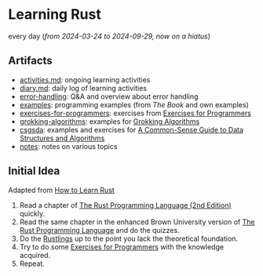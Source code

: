 # Learning Rust

every day (_from 2024-03-24 to 2024-09-29, now on a hiatus_)

## Artifacts

- [activities.md](activities.md): ongoing learning activities
- [diary.md](diary.md): daily log of learning activities
- [error-handling](error-handling/): Q&A and overview about error handling
- [examples](examples/): programming examples (from _The Book_ and own examples)
- [exercises-for-programmers](exercises-for-programmers/): exercises from
  [Exercises for Programmers](https://pragprog.com/titles/bhwb/exercises-for-programmers/)
- [grokking-algorithms](grokking-algorithms/): examples for [Grokking
  Algorithms](https://www.manning.com/books/grokking-algorithms)
- [csgsda](csgsda/): examples and exercises for [A Common-Sense Guide to Data
  Structures and
  Algorithms](https://pragprog.com/titles/jwdsal2/a-common-sense-guide-to-data-structures-and-algorithms-second-edition/)
- [notes](notes/): notes on various topics

## Initial Idea

Adapted from [How to Learn Rust](https://www.youtube.com/watch?v=2hXNd6x9sZs)

1. Read a chapter of [The Rust Programming Language (2nd
   Edition)](https://nostarch.com/rust-programming-language-2nd-edition)
   quickly.
2. Read the same chapter in the enhanced Brown University version of [The Rust
   Programming Language](https://rust-book.cs.brown.edu/title-page.html) and do
   the quizzes.
3. Do the [Rustlings](https://github.com/rust-lang/rustlings) up to the point
   you lack the theoretical foundation.
4. Try to do some [Exercises for
   Programmers](https://pragprog.com/titles/bhwb/exercises-for-programmers/)
   with the knowledge acquired.
5. Repeat.
